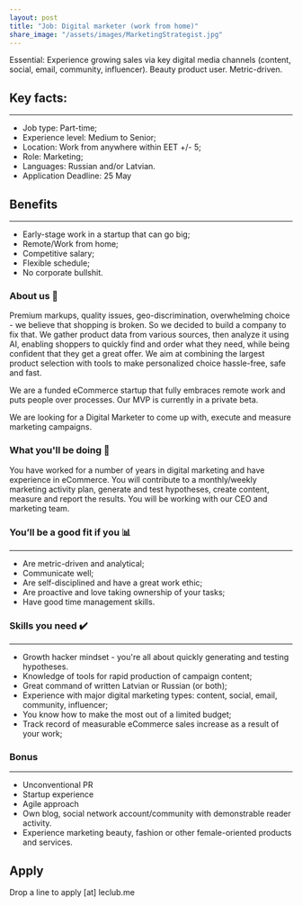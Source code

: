 ```yaml
---
layout: post
title: "Job: Digital marketer (work from home)"
share_image: "/assets/images/MarketingStrategist.jpg"
---
```


Essential: Experience growing sales via key digital media channels (content, social, email, community, influencer). Beauty product user. Metric-driven.

<amp-img width="400" height="400" layout="responsive" src="/assets/images/MarketingStrategist.jpg"></amp-img>

## Key facts:
------
* Job type: Part-time;
* Experience level: Medium to Senior;
* Location: Work from anywhere within EET +/- 5;
* Role: Marketing;
* Languages: Russian and/or Latvian.
* Application Deadline: 25 May

## Benefits
------
* Early-stage work in a startup that can go big;
* Remote/Work from home;
* Competitive salary;
* Flexible schedule;
* No corporate bullshit.

### About us 📖

Premium markups, quality issues, geo-discrimination, overwhelming choice - we believe that shopping is broken. 
So we decided to build a company to fix that. We gather product data from various sources, then analyze it using AI,
enabling shoppers to quickly find and order what they need, while being confident that they get a great offer. We aim at combining the largest product selection
with tools to make personalized choice hassle-free, safe and fast.

We are a funded eCommerce startup that fully embraces remote work and puts people over processes. Our MVP is currently in a private beta.

We are looking for a Digital Marketer to come up with, execute and measure marketing campaigns.

### What you'll be doing 🚀

You have worked for a number of years in digital marketing and have experience in eCommerce. You will contribute to a monthly/weekly marketing activity plan, generate and test hypotheses, create content, measure and report the results. 
You will be working with our CEO and marketing team. 

### You’ll be a good fit if you 📊
------
* Are metric-driven and analytical;
* Communicate well;
* Are self-disciplined and have a great work ethic;
* Are proactive and love taking ownership of your tasks;
* Have good time management skills.


### Skills you need ✔️
------
* Growth hacker mindset - you're all about quickly generating and testing hypotheses.
* Knowledge of tools for rapid production of campaign content;
* Great command of written Latvian or Russian (or both);
* Experience with major digital marketing types: content, social, email, community, influencer;
* You know how to make the most out of a limited budget;
* Track record of measurable eCommerce sales increase as a result of your work;

### Bonus
------
* Unconventional PR
* Startup experience
* Agile approach
* Own blog, social network account/community with demonstrable reader activity. 
* Experience marketing beauty, fashion or other female-oriented products and services.

## Apply

Drop a line to apply [at] leclub.me